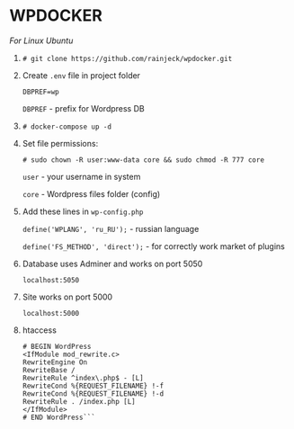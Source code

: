 # WPDOCKER

*For Linux Ubuntu*

1. `# git clone https://github.com/rainjeck/wpdocker.git`

2. Create `.env` file in project folder

	`DBPREF=wp`

	`DBPREF` - prefix for Wordpress DB

3. `# docker-compose up -d`

4. Set file permissions:

	`# sudo chown -R user:www-data core && sudo chmod -R 777 core`

	`user` - your username in system

	`core` - Wordpress files folder (config)
	
5. Add these lines in `wp-config.php`
	
	`define('WPLANG', 'ru_RU');` - russian language
	
	`define('FS_METHOD', 'direct');` - for correctly work market of plugins


5. Database uses Adminer and works on port 5050

	`localhost:5050`

6. Site works on port 5000

	`localhost:5000`
	
7. htaccess
	
	```AddDefaultCharset UTF-8
	# BEGIN WordPress
	<IfModule mod_rewrite.c>
	RewriteEngine On
	RewriteBase /
	RewriteRule ^index\.php$ - [L]
	RewriteCond %{REQUEST_FILENAME} !-f
	RewriteCond %{REQUEST_FILENAME} !-d
	RewriteRule . /index.php [L]
	</IfModule>
	# END WordPress```
